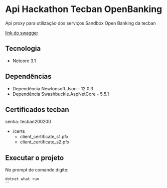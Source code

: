 # Api Hackathon Tecban OpenBanking

Api proxy para utilização dos serviços Sandbox Open Banking da tecban

[link do swagger](httpshttps://hackathon-tecban.azurewebsites.net)


## Tecnologia
 - Netcore 3.1


## Dependências
 - Dependência Newtonsoft.Json - 12.0.3
 - Dependência Swashbuckle.AspNetCore - 5.5.1


## Certificados tecban

senha: tecban200200

 - /certs
	- client_certificate_s1.pfx
	- client_certificate_s2.pfx


## Executar o projeto

No prompt de comando digite:

```sh
dotnet what run
ˋˋˋ
